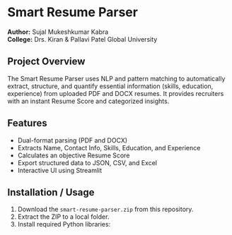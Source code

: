 # Smart Resume Parser

**Author:** Sujal Mukeshkumar Kabra  
**College:** Drs. Kiran & Pallavi Patel Global University  

## Project Overview
The Smart Resume Parser uses NLP and pattern matching to automatically extract, structure, and quantify essential information (skills, education, experience) from uploaded PDF and DOCX resumes. It provides recruiters with an instant Resume Score and categorized insights.

## Features
- Dual-format parsing (PDF and DOCX)
- Extracts Name, Contact Info, Skills, Education, and Experience
- Calculates an objective Resume Score
- Export structured data to JSON, CSV, and Excel
- Interactive UI using Streamlit

## Installation / Usage
1. Download the `smart-resume-parser.zip` from this repository.
2. Extract the ZIP to a local folder.
3. Install required Python libraries:
